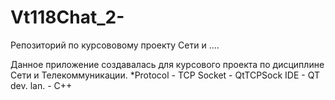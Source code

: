 # Vt118Chat_2-
Репозиторий по курсововому проекту Сети и ....

Данное приложение создавалась для курсового проекта по дисциплине Cети и Телекоммуникации.
*Protocol - TCP
Socket - QtTCPSock
IDE - QT
dev. lan. - С++
